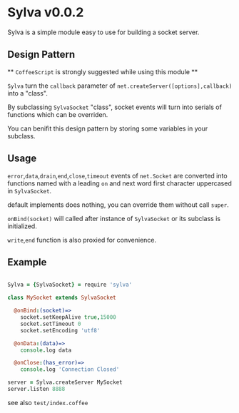 Sylva v0.0.2
=====

Sylva is a simple module easy to use for building a socket server.

## Design Pattern

** `CoffeeScript` is strongly suggested while using this module **

`Sylva` turn the `callback` parameter of `net.createServer([options],callback)` into a "class".

By subclassing `SylvaSocket` "class", socket events will turn into serials of functions which can be overriden.

You can benifit this design pattern by storing some variables in your subclass.

## Usage

`error`,`data`,`drain`,`end`,`close`,`timeout` events of `net.Socket` are converted into functions named with a leading `on` and next word first character uppercased in `SylvaSocket`.

default implements does nothing, you can override them without call `super`.

`onBind(socket)` will called after instance of `SylvaSocket` or its subclass is initialized.

`write`,`end` function is also proxied for convenience.

## Example

```CoffeeScript

Sylva = {SylvaSocket} = require 'sylva'

class MySocket extends SylvaSocket

  @onBind:(socket)=>
    socket.setKeepAlive true,15000
    socket.setTimeout 0
    socket.setEncoding 'utf8'

  @onData:(data)=>
    console.log data

  @onClose:(has_error)=>
    console.log 'Connection Closed'

server = Sylva.createServer MySocket
server.listen 8888

```

see also `test/index.coffee`
